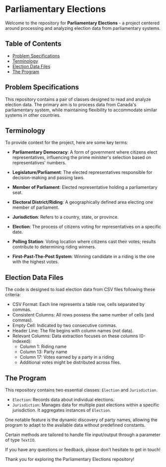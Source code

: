 # Parliamentary Elections

Welcome to the repository for **Parliamentary Elections** - a project centered around processing and analyzing election data from parliamentary systems.

## Table of Contents

- [Problem Specifications](#problem-specifications)
- [Terminology](#terminology)
- [Election Data Files](#election-data-files)
- [The Program](#the-program)

## Problem Specifications

This repository contains a pair of classes designed to read and analyze election data. The primary aim is to process data from Canada's parliamentary system, while maintaining flexibility to accommodate similar systems in other countries.

## Terminology

To provide context for the project, here are some key terms:

- **Parliamentary Democracy**: A form of government where citizens elect representatives, influencing the prime minister's selection based on representatives' numbers.

- **Legislature/Parliament**: The elected representatives responsible for decision-making and passing laws.

- **Member of Parliament**: Elected representative holding a parliamentary seat.

- **Electoral District/Riding**: A geographically defined area electing one member of parliament.

- **Jurisdiction**: Refers to a country, state, or province.

- **Election**: The process of citizens voting for representatives on a specific date.

- **Polling Station**: Voting location where citizens cast their votes; results contribute to determining riding winners.

- **First-Past-The-Post System**: Winning candidate in a riding is the one with the highest votes.

## Election Data Files

The code is designed to load election data from CSV files following these criteria:

- CSV Format: Each line represents a table row, cells separated by commas.
- Consistent Columns: All rows possess the same number of cells (and commas).
- Empty Cell: Indicated by two consecutive commas.
- Header Line: The file begins with column names (not data).
- Relevant Columns: Data extraction focuses on these columns (0-indexed):
  - Column 1: Riding name
  - Column 13: Party name
  - Column 17: Votes earned by a party in a riding
  - Additional votes might be distributed across files.

## The Program

This repository contains two essential classes: `Election` and `Jurisdiction`.

- `Election`: Records data about individual elections.
- `Jurisdiction`: Manages data for multiple past elections within a specific jurisdiction. It aggregates instances of `Election`.

One notable feature is the dynamic discovery of party names, allowing the program to adapt to the available data without predefined constants.

Certain methods are tailored to handle file input/output through a parameter of type `TextIO`.

If you have any questions or feedback, please don't hesitate to get in touch!

Thank you for exploring the Parliamentary Elections repository!

